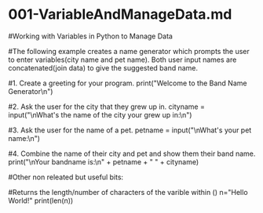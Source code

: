 # 001-VariableAndManageData.md

#Working with Variables in Python to Manage Data

#The following example creates a name generator which prompts the user to enter variables(city name and pet name). Both user input names are concatenated(join data) to give the suggested band name. 



#1. Create a greeting for your program.
print("Welcome to the Band Name Generator\n")

#2. Ask the user for the city that they grew up in.
cityname = input("\nWhat's the name of the city your grew up in:\n")

#3. Ask the user for the name of a pet.
petname = input("\nWhat's your pet name:\n")

#4. Combine the name of their city and pet and show them their band name.
print("\nYour bandname is:\n" + petname + " " + cityname)





#Other non releated but useful bits:

#Returns the length/number of characters of the varible within ()
n="Hello World!"
print(len(n))
